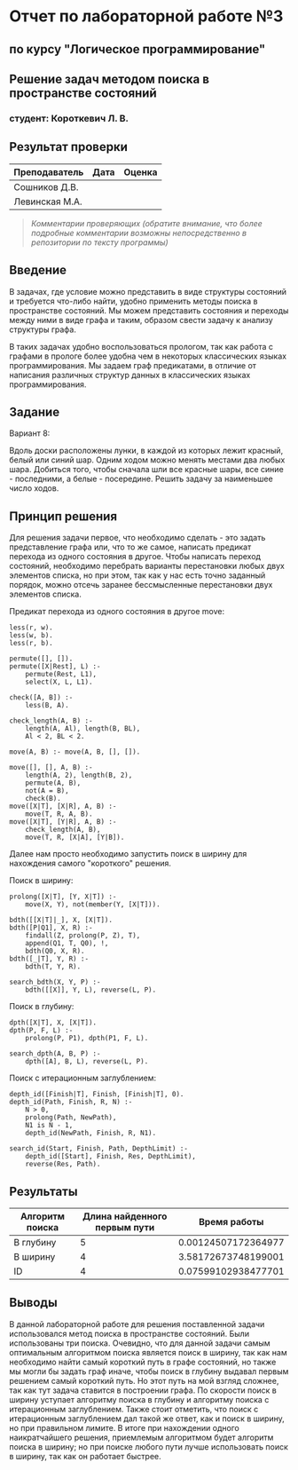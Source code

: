 # Отчет по лабораторной работе №3
## по курсу "Логическое программирование"

## Решение задач методом поиска в пространстве состояний

### студент: Короткевич Л. В. 

## Результат проверки

| Преподаватель     | Дата         |  Оценка       |
|-------------------|--------------|---------------|
| Сошников Д.В.     |              |               |
| Левинская М.А.    |              |               |

> *Комментарии проверяющих (обратите внимание, что более подробные комментарии возможны непосредственно в репозитории по тексту программы)*


## Введение

В задачах, где условие можно представить в виде структуры состояний и требуется что-либо найти, удобно применить методы поиска в пространстве состояний. Мы можем представить состояния и переходы между ними в виде графа и таким, образом свести задачу к анализу структуры графа.

В таких задачах удобно воспользоваться прологом, так как работа с графами в прологе более удобна чем в некоторых классических языках программирования. Мы задаем граф предикатами, в отличие от написания различных структур данных в классических языках программирования.

## Задание

Вариант 8:

Вдоль доски расположены лунки, в каждой из которых лежит красный, белый или синий шар. Одним ходом можно менять местами два любых шара. Добиться того, чтобы сначала шли все красные шары, все синие - последними, а белые - посередине. Решить задачу за наименьшее число ходов.

## Принцип решения

Для решения задачи первое, что необходимо сделать - это задать представление графа или, что то же самое, написать предикат перехода из одного состояния в другое. Чтобы написать переход состояний, необходимо перебрать варианты перестановки любых двух элементов списка, но при этом, так как у нас есть точно заданный порядок, можно отсечь заранее бессмысленные перестановки двух элементов списка.

Предикат перехода из одного состояния в другое move:
```
less(r, w).
less(w, b).
less(r, b).

permute([], []).
permute([X|Rest], L) :-
    permute(Rest, L1),
    select(X, L, L1).

check([A, B]) :-
    less(B, A).

check_length(A, B) :-
    length(A, Al), length(B, BL),
    Al < 2, BL < 2.

move(A, B) :- move(A, B, [], []).
    
move([], [], A, B) :-
    length(A, 2), length(B, 2),
    permute(A, B),
    not(A = B),
    check(B).
move([X|T], [X|R], A, B) :-
    move(T, R, A, B).
move([X|T], [Y|R], A, B) :-
    check_length(A, B),
    move(T, R, [X|A], [Y|B]).
```

Далее нам просто необходимо запустить поиск в ширину для нахождения самого "короткого" решения.

Поиск в  ширину:
```
prolong([X|T], [Y, X|T]) :-
    move(X, Y), not(member(Y, [X|T])).

bdth([[X|T]|_], X, [X|T]).
bdth([P|Q1], X, R) :-
	findall(Z, prolong(P, Z), T),
	append(Q1, T, Q0), !,
	bdth(Q0, X, R).
bdth([_|T], Y, R) :-
	bdth(T, Y, R).

search_bdth(X, Y, P) :-
	bdth([[X]], Y, L), reverse(L, P).
```
Поиск в  глубину:
```
dpth([X|T], X, [X|T]).
dpth(P, F, L) :-
    prolong(P, P1), dpth(P1, F, L).

search_dpth(A, B, P) :-
    dpth([A], B, L), reverse(L, P).
```
Поиск с итерационным заглублением:
```
depth_id([Finish|T], Finish, [Finish|T], 0).
depth_id(Path, Finish, R, N) :-
    N > 0,
    prolong(Path, NewPath),
    N1 is N - 1,
    depth_id(NewPath, Finish, R, N1).

search_id(Start, Finish, Path, DepthLimit) :-
    depth_id([Start], Finish, Res, DepthLimit),
    reverse(Res, Path).
```
## Результаты

| Алгоритм поиска |  Длина найденного первым пути  |  Время работы  |
|-----------------|--------------------------------|------------------|
| В глубину       |             5                  | 0.00124507172364977|
| В ширину        |             4                  | 3.58172673748199001|
| ID              |             4                  | 0.07599102938477701|

## Выводы

В данной лабораторной работе для решения поставленной задачи использовался метод поиска в пространстве состояний. Были использованы три поиска. Очевидно, что для данной задачи самым оптимальным алгоритмом поиска является поиск в ширину, так как нам необходимо найти самый короткий путь в графе состояний, но также мы могли бы задать граф иначе, чтобы поиск в глубину выдавал первым решением самый короткий путь. Но этот путь на мой взгляд сложнее, так как тут задача ставится в построении графа. По скорости поиск в ширину уступает алгоритму поиска в глубину и алгоритму поиска с итерационным заглублением. Также стоит отметить, что поиск с итерационным заглублением дал такой же ответ, как и поиск в ширину, но при правильном лимите. В итоге при нахождении одного наикратчайшего решения, приемлемым алгоритмом будет алгоритм поиска в ширину; но при поиске любого пути лучше использовать поиск в ширину, так как он работает быстрее.
